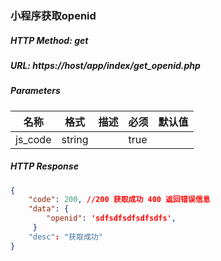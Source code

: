 ### 小程序获取openid

##### HTTP Method: get
##### URL: https://host/app/index/get_openid.php

#####  Parameters
名称|格式|描述|必须|默认值
---|---|---|---|---
js_code|string| |true|      
##### HTTP Response
```json
{
    "code": 200, //200 获取成功 400 返回错误信息
    "data": {
        "openid": 'sdfsdfsdfsdfsdfs',
     }
    "desc": "获取成功"
}
``` 